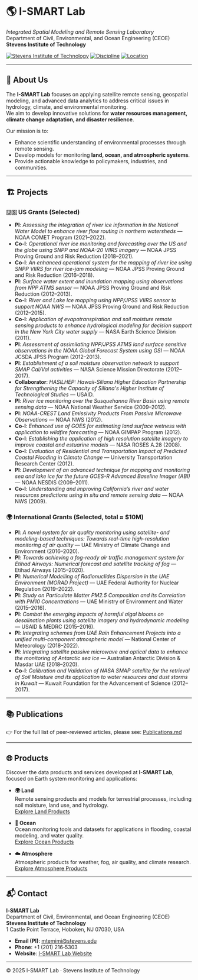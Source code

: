 # 🌎 I-SMART Lab
*Integrated Spatial Modeling and Remote Sensing Laboratory*  
Department of Civil, Environmental, and Ocean Engineering (CEOE)  
**Stevens Institute of Technology**  

[![Stevens Institute of Technology](https://img.shields.io/badge/Stevens-Institute-red)](https://www.stevens.edu/)
[![Discipline](https://img.shields.io/badge/Focus-Remote%20Sensing%20%7C%20Modeling%20%7C%20AI-blue)](#research-thrusts)
[![Location](https://img.shields.io/badge/Location-Hoboken%2C%20NJ-0A7)](#contact--visit)

---


## 🔬 About Us
The **I-SMART Lab** focuses on applying satellite remote sensing, geospatial modeling, and advanced data analytics to address critical issues in hydrology, climate, and environmental monitoring.  
We aim to develop innovative solutions for **water resources management, climate change adaptation, and disaster resilience**.  

Our mission is to:
- Enhance scientific understanding of environmental processes through remote sensing.  
- Develop models for monitoring **land, ocean, and atmospheric systems**.  
- Provide actionable knowledge to policymakers, industries, and communities.  

---

## 🏗️ Projects

### 🇺🇸 US Grants (Selected)
- **PI**: *Assessing the integration of river ice information in the National Water Model to enhance river flow routing in northern watersheds* — NOAA COMET Program (2021–2022).
- **Co-I**: *Operational river ice monitoring and forecasting over the US and the globe using SNPP and NOAA-20 VIIRS imagery* — NOAA JPSS Proving Ground and Risk Reduction (2018–2021).
- **Co-I**: *An enhanced operational system for the mapping of river ice using SNPP VIIRS for river ice-jam modeling* — NOAA JPSS Proving Ground and Risk Reduction (2016–2018).
- **PI**: *Surface water extent and inundation mapping using observations from NPP ATMS sensor* — NOAA JPSS Proving Ground and Risk Reduction (2012–2013).
- **Co-I**: *River and Lake Ice mapping using NPP/JPSS VIIRS sensor to support NOAA NWS* — NOAA JPSS Proving Ground and Risk Reduction (2012–2015).
- **Co-I**: *Application of evapotranspiration and soil moisture remote sensing products to enhance hydrological modeling for decision support in the New York City water supply* — NASA Earth Science Division (2011).
- **PI**: *Assessment of assimilating NPP/JPSS ATMS land surface sensitive observations in the NOAA Global Forecast System using GSI* — NOAA JCSDA JPSS Program (2012–2013).
- **PI**: *Establishment of a soil moisture observation network to support SMAP Cal/Val activities* — NASA Science Mission Directorate (2012–2017).
- **Collaborator**: *HASILHEP: Hawaii-Siliana Higher Education Partnership for Strengthening the Capacity of Siliana's Higher Institute of Technological Studies* — USAID.
- **PI**: *River ice monitoring over the Susquehanna River Basin using remote sensing data* — NOAA National Weather Service (2009–2012).
- **PI**: *NOAA-CREST Land Emissivity Products From Passive Microwave Observations* — NOAA NWS (2012).
- **Co-I**: *Enhanced use of GOES for estimating land surface wetness with application to wildfire forecasting* — NOAA GIMPAP Program (2012).
- **Co-I**: *Establishing the application of high resolution satellite imagery to improve coastal and estuarine models* — NASA ROSES A.28 (2008).
- **Co-I**: *Evaluation of Residential and Transportation Impact of Predicted Coastal Flooding in Climate Change* — University Transportation Research Center (2012).
- **PI**: *Development of an advanced technique for mapping and monitoring sea and lake ice for the future GOES-R Advanced Baseline Imager (ABI)* — NOAA NESDIS (2009–2011).
- **Co-I**: *Understanding and improving California’s river and water resources predictions using in situ and remote sensing data* — NOAA NWS (2009).

### 🌍 International Grants (Selected, total ≈ $10M)
- **PI**: *A novel system for air quality monitoring using satellite- and modeling-based techniques: Towards real-time high-resolution monitoring of air quality* — UAE Ministry of Climate Change and Environment (2016–2020).
- **PI**: *Towards achieving a fog-ready air traffic management system for Etihad Airways: Numerical forecast and satellite tracking of fog* — Etihad Airways (2015–2020).
- **PI**: *Numerical Modelling of Radionuclides Dispersion in the UAE Environment (MORAD Project)* — UAE Federal Authority for Nuclear Regulation (2019–2022).
- **PI**: *Study on Particulate Matter PM2.5 Composition and its Correlation with PM10 Concentrations* — UAE Ministry of Environment and Water (2015–2016).
- **PI**: *Combat the emerging impacts of harmful algal blooms on desalination plants using satellite imagery and hydrodynamic modeling* — USAID & MEDRC (2015–2016).
- **PI**: *Integrating schemes from UAE Rain Enhancement Projects into a unified multi-component atmospheric model* — National Center of Meteorology (2018–2022).
- **PI**: *Integrating satellite passive microwave and optical data to enhance the monitoring of Antarctic sea ice* — Australian Antarctic Division & Masdar UAE (2018–2020).
- **Co-I**: *Calibration and Validation of NASA SMAP satellite for the retrieval of Soil Moisture and its application to water resources and dust storms in Kuwait* — Kuwait Foundation for the Advancement of Science (2012–2017).

---

## 📚 Publications

👉 For the full list of peer-reviewed articles, please see: [Publications.md](ismart_publications.md)

---

## 🌐 Products

Discover the data products and services developed at **I-SMART Lab**, focused on Earth system monitoring and applications:

- **🌍 Land**  
  Remote sensing products and models for terrestrial processes, including soil moisture, land use, and hydrology.  
  [Explore Land Products](https://web.stevens.edu/ismart/land.html)

- **🌊 Ocean**  
  Ocean monitoring tools and datasets for applications in flooding, coastal modeling, and water quality.  
  [Explore Ocean Products](https://web.stevens.edu/ismart/ocean.html)

- **☁️ Atmosphere**  
  Atmospheric products for weather, fog, air quality, and climate research.  
  [Explore Atmosphere Products](https://web.stevens.edu/ismart/atmosphere.html)

---

## 📬 Contact

**I‑SMART Lab**  
Department of Civil, Environmental, and Ocean Engineering (CEOE)  
**Stevens Institute of Technology**  
1 Castle Point Terrace, Hoboken, NJ 07030, USA

- **Email (PI)**: [mtemimi@stevens.edu](mailto:mtemimi@stevens.edu)  
- **Phone**: +1 (201) 216‑5303  
- **Website**: [I-SMART Lab Website](https://web.stevens.edu/ismart/index.html)

---

© 2025 I-SMART Lab · Stevens Institute of Technology
